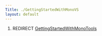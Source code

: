 ```yaml
---
Title: ./GettingStartedWithMonoVS
layout: default
---
```


1.  REDIRECT
    [GettingStartedWithMonoTools]({{site.url}}/GettingStartedWithMonoTools "wikilink")

